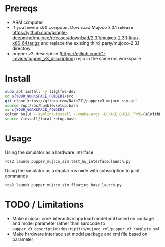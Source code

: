 # Prereqs
* ARM computer
* If you have a x86 computer. Download Mujoco 2.3.1 release https://github.com/google-deepmind/mujoco/releases/download/2.3.1/mujoco-2.3.1-linux-x86_64.tar.gz and replace the existing third_party/mujoco-2.3.1 directory.
* pupper_v3_description (https://github.com/G-Levine/pupper_v3_description) repo in the same ros workspace 

# Install
```bash
sudo apt install -y libglfw3-dev
cd ${YOUR_WORKSPACE_FOLDER}/src
git clone https://github.com/Nate711/pupperv3_mujoco_sim.git
source /opt/ros/humble/setup.bash
cd ${YOUR_WORKSPACE_FOLDER}
colcon build --symlink-install --cmake-args -DCMAKE_BUILD_TYPE=RelWithDebInfo -DCMAKE_EXPORT_COMPILE_COMMANDS=1
source /install/local_setup.bash
```

# Usage
Using the simulator as a hardware interface
```bash
ros2 launch pupper_mujoco_sim test_hw_interface.launch.py
```

Using the simulator as a regular ros node with subscription to joint commands
```bash
ros2 launch pupper_mujoco_sim floating_base_launch.py 
```

# TODO / Limitations
* Make mujoco_core_interactive.hpp load model xml based on package and model parameter rather than hardcode to `pupper_v3_description/description/mujoco_xml/pupper_v3_complete.xml`
* Make hardware interface set model package and xml file based on parameter 
